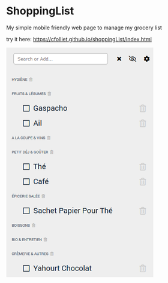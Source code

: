 # ShoppingList

My simple mobile friendly web page to manage my grocery list

try it here:
https://cfolliet.github.io/shoppingList/index.html

![screenshot](https://raw.githubusercontent.com/cfolliet/shoppingList/master/screenshot.png)
